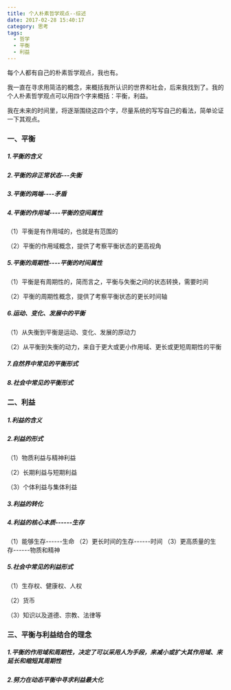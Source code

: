 ```yaml
---
title: 个人朴素哲学观点--综述
date: 2017-02-28 15:40:17
category: 思考
tags:
  - 哲学
  - 平衡
  - 利益
---
```


每个人都有自己的朴素哲学观点，我也有。

我一直在寻求用简洁的概念，来概括我所认识的世界和社会，后来我找到了。我的个人朴素哲学观点可以用四个字来概括：平衡，利益。

我在未来的时间里，将逐渐围绕这四个字，尽量系统的写写自己的看法，简单论证一下其观点。

<!--more-->

### 一、平衡

##### 1.平衡的含义

##### 2.平衡的非正常状态---失衡

##### 3.平衡的两端----矛盾

##### 4.平衡的作用域----平衡的空间属性

（1）平衡是有作用域的，也就是有范围的

（2）平衡的作用域概念，提供了考察平衡状态的更高视角

##### 5.平衡的周期性----平衡的时间属性

（1）平衡是有周期性的，简而言之，平衡与失衡之间的状态转换，需要时间

（2）平衡的周期性概念，提供了考察平衡状态的更长时间轴

##### 6.运动、变化、发展中的平衡

（1）从失衡到平衡是运动、变化、发展的原动力

（2）从平衡到失衡的动力，来自于更大或更小作用域、更长或更短周期性的平衡

##### 7.自然界中常见的平衡形式

##### 8.社会中常见的平衡形式

### 二、利益

##### 1.利益的含义

##### 2.利益的形式

（1）物质利益与精神利益

（2）长期利益与短期利益

（3）个体利益与集体利益

##### 3.利益的转化

##### 4.利益的核心本质------生存

（1）能够生存------生命
（2）更长时间的生存------时间
（3）更高质量的生存------物质和精神

##### 5.社会中常见的利益形式

（1）生存权、健康权、人权

（2）货币

（3）知识以及道德、宗教、法律等

### 三、平衡与利益结合的理念

##### 1.平衡的作用域和周期性，决定了可以采用人为手段，来减小或扩大其作用域、来延长和缩短其周期性

##### 2.努力在动态平衡中寻求利益最大化

